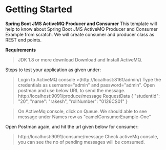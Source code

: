 # Getting Started
**Spring Boot JMS ActiveMQ Producer and Consumer** 
This template will help to know about Spring Boot JMS ActiveMQ Producer and Consumer Example from scratch.
We will create consumer and producer class as REST end points.

**Requirements**
> JDK 1.8 or more download
> Download and Install ActiveMQ.

Steps to test your application as given under:
> Login to ActiveMQ console >(http://localhost:8161/admin/) 
> Type the credentials as username="admin" and password="admin".
> Open postman and use below URL to send the message.
        http://localhost:9091/produce/message
RequestData
{
"studentId": "20",
"name": "rakesh",
"rollNumber": "0126CS01"
}      

>On ActiveMq console, click on Queue.
> We should able to see message under Names row as "camelConsumerExample-One"

Open Postman again, and hit the url given below for consumer:
> http://localhost:9091/consume/message
> Check activeMq console, you can see the no of pending messages will be consumed.
